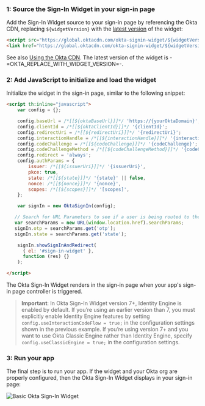 ### 1: Source the Sign-In Widget in your sign-in page

Add the Sign-In Widget source to your sign-in page by referencing the Okta CDN, replacing `${widgetVersion}` with the [latest version](https://github.com/okta/okta-signin-widget/releases/) of the widget:

```html
<script src="https://global.oktacdn.com/okta-signin-widget/${widgetVersion}/js/okta-sign-in.min.js" type="text/javascript"></script>
<link href="https://global.oktacdn.com/okta-signin-widget/${widgetVersion}/css/okta-sign-in.min.css" type="text/css" rel="stylesheet"/>
```

See also [Using the Okta CDN](https://github.com/okta/okta-signin-widget#using-the-okta-cdn). The latest version of the widget is -=OKTA_REPLACE_WITH_WIDGET_VERSION=-.

### 2: Add JavaScript to initialize and load the widget

Initialize the widget in the sign-in page, similar to the following snippet:

```html
<script th:inline="javascript">
    var config = {};

    config.baseUrl = /*[[${oktaBaseUrl}]]*/ 'https://{yourOktaDomain}';
    config.clientId = /*[[${oktaClientId}]]*/ '{clientId}';
    config.redirectUri = /*[[${redirectUri}]]*/ '{redirectUri}';
    config.interactionHandle = /*[[${interactionHandle}]]*/ '{interactionHandle}';
    config.codeChallenge = /*[[${codeChallenge}]]*/ '{codeChallenge}';
    config.codeChallengeMethod = /*[[${codeChallengeMethod}]]*/ '{codeChallengeMethod}';
    config.redirect = 'always';
    config.authParams = {
        issuer: /*[[${issuerUri}]]*/ '{issuerUri}',
        pkce: true,
        state: /*[[${state}]]*/ '{state}' || false,
        nonce: /*[[${nonce}]]*/ '{nonce}',
        scopes: /*[[${scopes}]]*/ '[scopes]',
    };

    var signIn = new OktaSignIn(config);

   // Search for URL Parameters to see if a user is being routed to the application to recover password
   var searchParams = new URL(window.location.href).searchParams;
   signIn.otp = searchParams.get('otp');
   signIn.state = searchParams.get('state');

    signIn.showSignInAndRedirect(
      { el: '#sign-in-widget' },
      function (res) {}
    );

</script>
```

The Okta Sign-In Widget renders in the sign-in page when your app's sign-in page controller is triggered.

> **Important**: In Okta Sign-In Widget version 7+, Identity Engine is enabled by default. If you’re using an earlier version than 7, you must explicitly enable Identity Engine features by setting `config.useInteractionCodeFlow = true;` in the configuration settings shown in the previous example. If you’re using version 7+ and you want to use Okta Classic Engine rather than Identity Engine, specify `config.useClassicEngine = true;` in the configuration settings.

### 3: Run your app

The final step is to run your app. If the widget and your Okta org are properly configured, then the Okta Sign-In Widget displays in your sign-in page:

<div class="half">

![Basic Okta Sign-In Widget](/img/siw/okta-sign-in-javascript.png)

</div>
